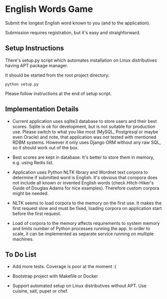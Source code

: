 English Words Game
==================

Submit the longest English word known to you (and to the application).

Submission requires registration, but it's easy and straighforward.


Setup Instructions
------------------

There's setup.py script which automates installation on Linux distributives having APT package manager.

It should be started from the root project directory:

```
python setup.py
```

Please follow instructions at the end of setup script.


Implementation Details
----------------------

* Current application uses sqlite3 database to store users and their best scores. Sqlite is ok for development, but is not suitable for production use. Please switch to what you like most (MySQL, Postgresql or maybe even Oracle) and note, that application was not tested with mentioned RDBM systems. However it only uses Django ORM without any raw SQL, so it should work out of the box.

* Best scores are kept in database. It's better to store them in memory, e.g. using Redis list.

* Application uses Python NLTK library and Wordnet text corpora to determine if submitted word is English. It's obvious that coropora does not include all known or invented English words (check Hitch-Hiker's Guide of Douglas Adams for nice examples). Therefore custom corpora might be needed.

* NLTK seems to load corpora to the memory on the first use. It makes the first request slow and must be fixed, loading corpora on application start before the first request.

* Load of corpora to the memory affects requirements to system memory and limits number of Python processes running the app. In order to scale, it can be implemented as separate service running on multiple machines.


To Do List
----------

* Add more tests. Coverage is poor at the moment :(

* Bootstrap project with Makefile or Docker

* Support automated setup on Linux distributives without APT. Use cuisine, salt, pupet or chef.
